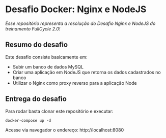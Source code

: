 # Desafio Docker: Nginx e NodeJS

*Esse repositório representa a resolução do Desafio Nginx e NodeJS do treinamento FullCycle 2.0!*

## Resumo do desafio

Este desafio consiste basicamente em:
 - Subir um banco de dados MySQL
 - Criar uma aplicação em NodeJS que retorna os dados cadastrados no banco
 - Utilizar o Nginx como proxy reverso para a aplicação Node

## Entrega do desafio

Para rodar basta clonar este repositório e executar:
```
docker-compose up -d
```

Acesse via navegador o endereço: http://localhost:8080
